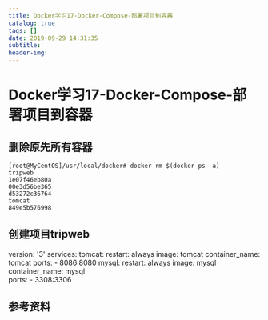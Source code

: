 ```yaml
---
title: Docker学习17-Docker-Compose-部署项目到容器
catalog: true
tags: []
date: 2019-09-29 14:31:35
subtitle:
header-img:
---
```


# Docker学习17-Docker-Compose-部署项目到容器

## 删除原先所有容器
~~~
[root@MyCentOS]/usr/local/docker# docker rm $(docker ps -a) 
tripweb
1e07f46eb80a
00e3d56be365
d53272c36764
tomcat
849e5b576998
~~~

## 创建项目tripweb

version: '3'
services:
  tomcat:
    restart: always
    image: tomcat
    container_name: tomcat
    ports:
      - 8086:8080
  mysql:
    restart: always
    image: mysql
    container_name: mysql    
    ports:
      - 3308:3306

##


## 参考资料
> 
